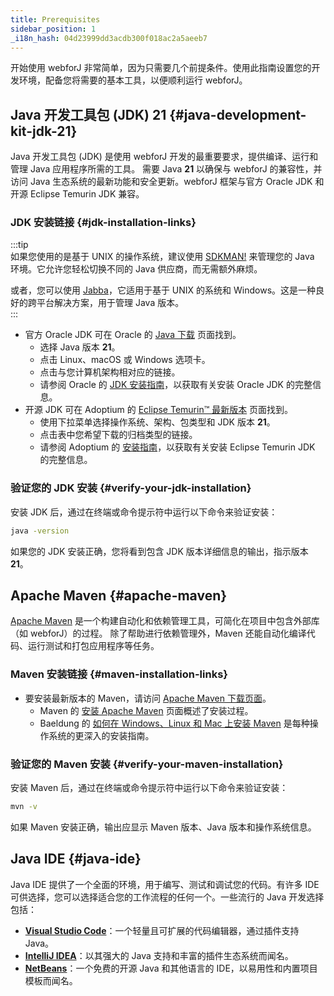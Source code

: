 ```yaml
---
title: Prerequisites
sidebar_position: 1
_i18n_hash: 04d23999dd3acdb300f018ac2a5aeeb7
---
```

开始使用 webforJ 非常简单，因为只需要几个前提条件。使用此指南设置您的开发环境，配备您将需要的基本工具，以便顺利运行 webforJ。

## Java 开发工具包 (JDK) 21 {#java-development-kit-jdk-21}

Java 开发工具包 (JDK) 是使用 webforJ 开发的最重要要求，提供编译、运行和管理 Java 应用程序所需的工具。
需要 Java **21** 以确保与 webforJ 的兼容性，并访问 Java 生态系统的最新功能和安全更新。webforJ 框架与官方 Oracle JDK 和开源 Eclipse Temurin JDK 兼容。

### JDK 安装链接 {#jdk-installation-links}
:::tip  
如果您使用的是基于 UNIX 的操作系统，建议使用 [SDKMAN!](https://sdkman.io/) 来管理您的 Java 环境。它允许您轻松切换不同的 Java 供应商，而无需额外麻烦。

或者，您可以使用 [Jabba](https://github.com/shyiko/jabba)，它适用于基于 UNIX 的系统和 Windows。这是一种良好的跨平台解决方案，用于管理 Java 版本。  
:::  

- 官方 Oracle JDK 可在 Oracle 的 [Java 下载](https://www.oracle.com/java/technologies/downloads/) 页面找到。 
  - 选择 Java 版本 **21**。
  - 点击 Linux、macOS 或 Windows 选项卡。
  - 点击与您计算机架构相对应的链接。
  - 请参阅 Oracle 的 [JDK 安装指南](https://docs.oracle.com/en/java/javase/23/install/overview-jdk-installation.html)，以获取有关安装 Oracle JDK 的完整信息。
- 开源 JDK 可在 Adoptium 的 [Eclipse Temurin™ 最新版本](https://adoptium.net/temurin/releases/) 页面找到。
  - 使用下拉菜单选择操作系统、架构、包类型和 JDK 版本 **21**。
  - 点击表中您希望下载的归档类型的链接。
  - 请参阅 Adoptium 的 [安装指南](https://adoptium.net/installation/)，以获取有关安装 Eclipse Temurin JDK 的完整信息。

### 验证您的 JDK 安装 {#verify-your-jdk-installation}
安装 JDK 后，通过在终端或命令提示符中运行以下命令来验证安装：

```bash
java -version
```

如果您的 JDK 安装正确，您将看到包含 JDK 版本详细信息的输出，指示版本 **21**。

## Apache Maven {#apache-maven}

[Apache Maven](https://maven.apache.org/index.html) 是一个构建自动化和依赖管理工具，可简化在项目中包含外部库（如 webforJ）的过程。
除了帮助进行依赖管理外，Maven 还能自动化编译代码、运行测试和打包应用程序等任务。

### Maven 安装链接 {#maven-installation-links}
- 要安装最新版本的 Maven，请访问 [Apache Maven 下载页面](https://maven.apache.org/download.cgi)。
  - Maven 的 [安装 Apache Maven](https://maven.apache.org/install.html) 页面概述了安装过程。 
  - Baeldung 的 [如何在 Windows、Linux 和 Mac 上安装 Maven](https://www.baeldung.com/install-maven-on-windows-linux-mac) 是每种操作系统的更深入的安装指南。

### 验证您的 Maven 安装 {#verify-your-maven-installation}

安装 Maven 后，通过在终端或命令提示符中运行以下命令来验证安装：

```bash
mvn -v
```

如果 Maven 安装正确，输出应显示 Maven 版本、Java 版本和操作系统信息。

## Java IDE {#java-ide}

Java IDE 提供了一个全面的环境，用于编写、测试和调试您的代码。有许多 IDE 可供选择，您可以选择适合您的工作流程的任何一个。一些流行的 Java 开发选择包括：

- **[Visual Studio Code](https://code.visualstudio.com/Download)**：一个轻量且可扩展的代码编辑器，通过插件支持 Java。
- **[IntelliJ IDEA](https://www.jetbrains.com/idea/download/)**：以其强大的 Java 支持和丰富的插件生态系统而闻名。
- **[NetBeans](https://netbeans.apache.org/download/index.html)**：一个免费的开源 Java 和其他语言的 IDE，以易用性和内置项目模板而闻名。
